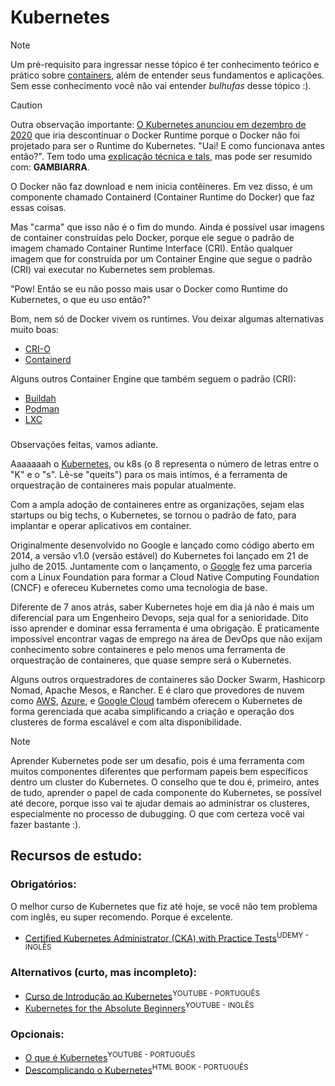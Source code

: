 # Kubernetes

> [!NOTE]
> Um pré-requisito para ingressar nesse tópico é ter conhecimento teórico e prático sobre [containers](./container.md), além de entender seus fundamentos e aplicações. Sem esse conhecimento você não vai entender *bulhufas* desse tópico :).

> [!CAUTION]
> Outra observação importante: [O Kubernetes anunciou em dezembro de 2020](https://kubernetes.io/blog/2020/12/02/dont-panic-kubernetes-and-docker/) que iria descontinuar o Docker Runtime porque o Docker não foi projetado para ser o Runtime do Kubernetes. "Uai! E como funcionava antes então?". Tem todo uma [explicação técnica e tals](https://kubernetes.io/blog/2020/12/02/dont-panic-kubernetes-and-docker/#so-why-the-confusion-and-what-is-everyone-freaking-out-about), mas pode ser resumido com: **GAMBIARRA**.

O Docker não faz download e nem inicia contêineres. Em vez disso, é um componente chamado Containerd (Container Runtime do Docker) que faz essas coisas.

Mas "carma" que isso não é o fim do mundo. Ainda é possível usar imagens de container construídas pelo Docker, porque ele segue o padrão de imagem chamado Container Runtime Interface (CRI). Então qualquer imagem que for construída por um Container Engine que segue o padrão (CRI) vai executar no Kubernetes sem problemas.

"Pow! Então se eu não posso mais usar o Docker como Runtime do Kubernetes, o que eu uso então?"

Bom, nem só de Docker vivem os runtimes. Vou deixar algumas alternativas muito boas:
- [CRI-O](https://cri-o.io/)
- [Containerd](https://containerd.io/)


Alguns outros Container Engine que também seguem o padrão (CRI):
- [Buildah](https://github.com/containers/buildah)
- [Podman](https://docs.podman.io/en/latest/)
- [LXC](https://linuxcontainers.org/lxc/introduction/)

###
Observações feitas, vamos adiante.

Aaaaaaah o [Kubernetes](https://kubernetes.io/pt-br/), ou k8s (o 8 representa o número de letras entre o "K" e o "s". Lê-se "queits") para os mais intímos, é a ferramenta de orquestração de containeres mais popular atualmente.

Com a ampla adoção de containeres entre as organizações, sejam elas startups ou big techs, o Kubernetes, se tornou o padrão de fato, para implantar e operar aplicativos em container.  

Originalmente desenvolvido no Google e lançado como código aberto em 2014, a versão v1.0 (versão estável) do Kubernetes foi lançado em 21 de julho de 2015. Juntamente com o lançamento, o [Google](https://cloud.google.com/learn/what-is-kubernetes?hl=pt-br) fez uma parceria com a Linux Foundation para formar a Cloud Native Computing Foundation (CNCF) e ofereceu Kubernetes como uma tecnologia de base.

Diferente de 7 anos atrás, saber Kubernetes hoje em dia já não é mais um diferencial para um Engenheiro Devops, seja qual for a senioridade. Dito isso aprender e dominar essa ferramenta é uma obrigação. É praticamente impossível encontrar vagas de emprego na área de DevOps que não exijam conhecimento sobre containeres e pelo menos uma ferramenta de orquestração de containeres, que quase sempre será o Kubernetes.

Alguns outros orquestradores de containeres são Docker Swarm, Hashicorp Nomad, Apache Mesos, e Rancher. E é claro que provedores de nuvem como [AWS](https://aws.amazon.com/pt/eks/), [Azure](https://azure.microsoft.com/pt-br/products/kubernetes-service), e [Google Cloud](https://cloud.google.com/kubernetes-engine?hl=pt-BR) também oferecem o Kubernetes de forma gerenciada que acaba simplificando a criação e operação dos clusteres de forma escalável e com alta disponibilidade.

> [!NOTE]
> Aprender Kubernetes pode ser um desafio, pois é uma ferramenta com muitos componentes diferentes que performam papeis bem específicos dentro um cluster do Kubernetes. O conselho que te dou é, primeiro, antes de tudo, aprender o papel de cada componente do Kubernetes, se possível até decore, porque isso vai te ajudar demais ao administrar os clusteres, especialmente no processo de dubugging. O que com certeza você vai fazer bastante :).


## **Recursos de estudo:**
### Obrigatórios:
O melhor curso de Kubernetes que fiz até hoje, se você não tem problema com inglês, eu super recomendo. Porque é excelente.
- [Certified Kubernetes Administrator (CKA) with Practice Tests](https://www.udemy.com/course/certified-kubernetes-administrator-with-practice-tests/)<sup>UDEMY - INGLÊS</sup> 

### Alternativos (curto, mas incompleto):
- [Curso de Introdução ao Kubernetes](https://www.youtube.com/watch?v=RuNTvYejG90&list=PLXzx948cNtr8XI5JBemHT9OWuYSPNUtXs&index=1&ab_channel=InsightLab)<sup>YOUTUBE - PORTUGUÊS</sup>
- [Kubernetes for the Absolute Beginners](https://www.youtube.com/watch?v=QJ4fODH6DXI&list=PL2We04F3Y_43dAehLMT5GxJhtk3mJtkl5&ab_channel=KodeKloud)<sup>YOUTUBE - INGLÊS</sup>

### Opcionais:
- [O que é Kubernetes](https://www.youtube.com/watch?v=1qmaMaOygjU&ab_channel=FullCycle)<sup>YOUTUBE - PORTUGUÊS</sup>
- [Descomplicando o Kubernetes](https://livro.descomplicandokubernetes.com.br/pt/)<sup>HTML BOOK - PORTUGUÊS</sup>

